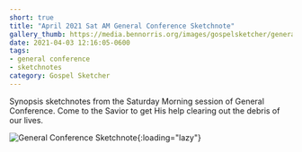 ```yaml
---
short: true
title: "April 2021 Sat AM General Conference Sketchnote"
gallery_thumb: https://media.bennorris.org/images/gospelsketcher/general-conference/apr-2021/general-conference-sat-am-sketchnote.jpg
date: 2021-04-03 12:16:05-0600
tags:
- general conference
- sketchnotes
category: Gospel Sketcher
---
```


Synopsis sketchnotes from the Saturday Morning session of General Conference. Come to the Savior to get His help clearing out the debris of our lives.

![General Conference Sketchnote](https://media.bennorris.org/images/gospelsketcher/general-conference/apr-2021/general-conference-sat-am-sketchnote.jpg){:loading="lazy"}

